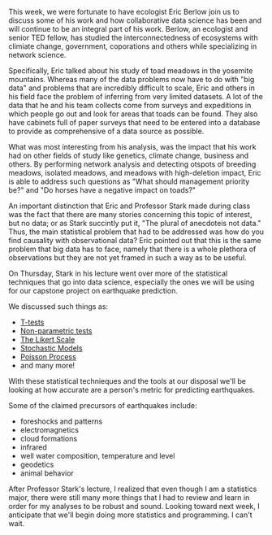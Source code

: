This week, we were fortunate to have ecologist Eric Berlow join us to discuss some of his work and how collaborative data science has been and will continue to be an integral part of his work. Berlow, an ecologist and senior TED fellow, has studied the interconnectedness of ecosystems with climiate change, government, coporations and others while specializing in network science. 

Specifically, Eric talked about his study of toad meadows in the yosemite mountains. Whereas many of the data problems now have to do with "big data" and problems that are incredibly difficult to scale, Eric and others in his field face the problem of inferring from very limited datasets. A lot of the data that he and his team collects come from surveys and expeditions in which people go out and look for areas that toads can be found. They also have cabinets full of paper surveys that need to be entered into a database to provide as comprehensive of a data source as possible. 

What was most interesting from his analysis, was the impact that his work had on other fields of study like genetics, climate change, business and others. By performing network analysis and detecting otspots of breeding meadows, isolated meadows, and meadows with high-deletion impact, Eric is able to address such questions as "What should management priority be?" and "Do horses have a negative impact on toads?" 

An important distinction that Eric and Professor Stark made during class was the fact that there are many stories concerning this topic of interest, but no data; or as Stark succintly put it, "The plural of anecdoteis not data." Thus, the main statistical problem that had to be addressed was how do you find causality with observational data? Eric pointed out that this is the same problem that big data has to face, namely that there is a whole plethora of observations but they are not yet framed in such a way as to be useful. 

On Thursday, Stark in his lecture went over more of the statistical techniques that go into data science, especially the ones we will be using for our capstone project on earthquake prediction.


We discussed such things as:
- [T-tests](http://en.wikipedia.org/wiki/Student's_t-test)
- [Non-parametric tests](http://en.wikipedia.org/wiki/Non-parametric_statistics)
- [The Likert Scale](http://en.wikipedia.org/wiki/Likert_scale)
- [Stochastic Models](http://en.wikipedia.org/wiki/Stochastic_Models)
- [Poisson Process](http://en.wikipedia.org/wiki/Poisson_process)
- and many more!

With these statistical technieques and the tools at our disposal we'll be looking at how accurate are a person's metric for predicting earthquakes. 

Some of the claimed precursors of earthquakes include:
- foreshocks and patterns
- electromagnetics
- cloud formations
- infrared
- well water composition, temperature and level
- geodetics
- animal behavior

After Professor Stark's lecture, I realized that even though I am a statistics major, there were still many more things that I had to review and learn in order for my analyses to be robust and sound. Looking toward next week, I anticipate that we'll begin doing more statistics and programming. I can't wait. 
